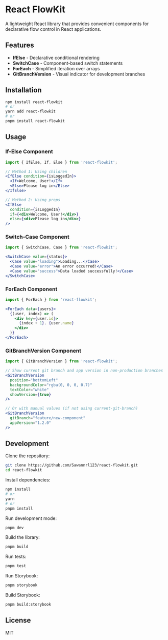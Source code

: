 # React FlowKit

A lightweight React library that provides convenient components for declarative flow control in React applications.

## Features

- **IfElse** - Declarative conditional rendering
- **SwitchCase** - Component-based switch statements
- **ForEach** - Simplified iteration over arrays
- **GitBranchVersion** - Visual indicator for development branches

## Installation

```bash
npm install react-flowkit
# or
yarn add react-flowkit
# or
pnpm install react-flowkit
```

## Usage

### If-Else Component

```jsx
import { IfElse, If, Else } from 'react-flowkit';

// Method 1: Using children
<IfElse condition={isLoggedIn}>
  <If>Welcome, User!</If>
  <Else>Please log in</Else>
</IfElse>

// Method 2: Using props
<IfElse 
  condition={isLoggedIn}
  if={<div>Welcome, User!</div>} 
  else={<div>Please log in</div>} 
/>
```

### Switch-Case Component

```jsx
import { SwitchCase, Case } from 'react-flowkit';

<SwitchCase value={status}>
  <Case value="loading">Loading...</Case>
  <Case value="error">An error occurred!</Case>
  <Case value="success">Data loaded successfully!</Case>
</SwitchCase>
```

### ForEach Component

```jsx
import { ForEach } from 'react-flowkit';

<ForEach data={users}>
  {(user, index) => (
    <div key={user.id}>
      {index + 1}. {user.name}
    </div>
  )}
</ForEach>
```

### GitBranchVersion Component

```jsx
import { GitBranchVersion } from 'react-flowkit';

// Show current git branch and app version in non-production branches
<GitBranchVersion 
  position="bottomLeft"
  backgroundColor="rgba(0, 0, 0, 0.7)"
  textColor="white"
  showVersion={true}
/>

// Or with manual values (if not using current-git-branch)
<GitBranchVersion 
  gitBranch="feature/new-component"
  appVersion="1.2.0"
/>
```

## Development

Clone the repository:

```bash
git clone https://github.com/Sawannrl123/react-flowkit.git
cd react-flowkit
```

Install dependencies:

```bash
npm install
# or
yarn
# or
pnpm install
```

Run development mode:

```bash
pnpm dev
```

Build the library:

```bash
pnpm build
```

Run tests:

```bash
pnpm test
```

Run Storybook:

```bash
pnpm storybook
```

Build Storybook:

```bash
pnpm build:storybook
```

## License

MIT
